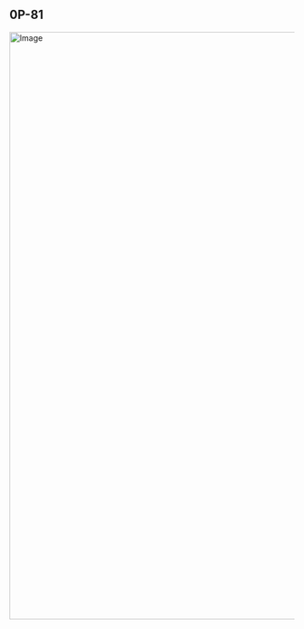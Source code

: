 ## 0P-81

<img width="1248" height="1037" alt="Image" src="https://github.com/user-attachments/assets/aa2311c3-a1ba-40c0-9934-d1cfe138cda9" />

